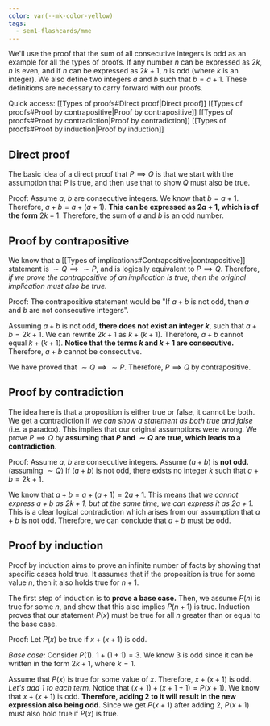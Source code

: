 ```yaml
---
color: var(--mk-color-yellow)
tags:
  - sem1-flashcards/mme
---
```

We'll use the proof that the sum of all consecutive integers is odd as an example for all the types of proofs. If any number $n$ can be expressed as $2k$, $n$ is even, and if $n$ can be expressed as $2k+1$, $n$ is odd (where $k$ is an integer). We also define two integers $a$ and $b$ such that $b=a+1$. These definitions are necessary to carry forward with our proofs.

Quick access:
[[Types of proofs#Direct proof|Direct proof]]
[[Types of proofs#Proof by contrapositive|Proof by contrapositive]]
[[Types of proofs#Proof by contradiction|Proof by contradiction]]
[[Types of proofs#Proof by induction|Proof by induction]]

## Direct proof
The basic idea of a direct proof that $P\implies Q$ is that we start with the assumption that $P$ is true, and then use that to show $Q$ must also be true.

Proof: Assume $a,\:b$ are consecutive integers.
We know that $b=a+1$. Therefore, $a+b = a+(a+1)$.
**This can be expressed as $2a+1$, which is of the form** $2k+1$. Therefore, the sum of $a$ and $b$ is an odd number.

## Proof by contrapositive
We know that a [[Types of implications#Contrapositive|contrapositive]] statement is $\sim Q\implies \sim P$, and is logically equivalent to $P\implies Q$. Therefore, *if we prove the contrapositive of an implication is true, then the original implication must also be true.* 

Proof: The contrapositive statement would be "If $a+b$ is not odd, then $a$ and $b$ are not consecutive integers".

Assuming $a+b$ is not odd, **there does not exist an integer $k$**, such that $a+b=2k+1$. We can rewrite $2k+1$ as $k+(k+1)$. Therefore, $a+b$ cannot equal $k+(k+1)$. **Notice that the terms $k$ and $k+1$ are consecutive.** Therefore, $a+b$ cannot be consecutive.

We have proved that $\sim Q\implies\sim P$. Therefore, $P\implies Q$ by contrapositive. 

## Proof by contradiction
The idea here is that a proposition is either true or false, it cannot be both. We get a contradiction if *we can show a statement as both true and false* (i.e. a paradox). This implies that our original assumptions were wrong. We prove $P\implies Q$ by **assuming that $P$ and $\sim Q$ are true, which leads to a contradiction.**

Proof: Assume $a,\:b$ are consecutive integers.
Assume $(a+b)$ is **not odd.** (assuming $\sim Q$)
If $(a+b)$ is not odd, there exists no integer $k$ such that $a+b=2k+1$.

We know that $a+b=a+(a+1)=2a+1$. This means that *we cannot express $a+b$ as $2k+1$, but at the same time, we can express it as $2a+1$*. This is a clear logical contradiction which arises from our assumption that $a+b$ is not odd. Therefore, we can conclude that $a+b$ must be odd.

## Proof by induction
Proof by induction aims to prove an infinite number of facts by showing that specific cases hold true. It assumes that if the proposition is true for some value $n$, then it also holds true for $n+1$. 

The first step of induction is to **prove a base case.** Then, we assume $P(n)$ is true for some $n$, and show that this also implies $P(n+1)$ is true. Induction proves that our statement $P(x)$ must be true for all $n$ greater than or equal to the base case.

Proof: Let $P(x)$ be true if $x+(x+1)$ is odd.

*Base case:* Consider $P(1)$. $1 +(1+1)=3$. We know $3$ is odd since it can be written in the form $2k+1$, where $k=1$.

Assume that $P(x)$ is true for some value of $x$. Therefore, $x+(x+1)$ is odd. *Let's add $1$ to each term.* Notice that $(x+1)+(x+1+1)=P(x+1)$. We know that $x+(x+1)$ is odd. **Therefore, adding $2$ to it will result in the new expression also being odd.** Since we get $P(x+1)$ after adding $2$, $P(x+1)$ must also hold true if $P(x)$ is true. 